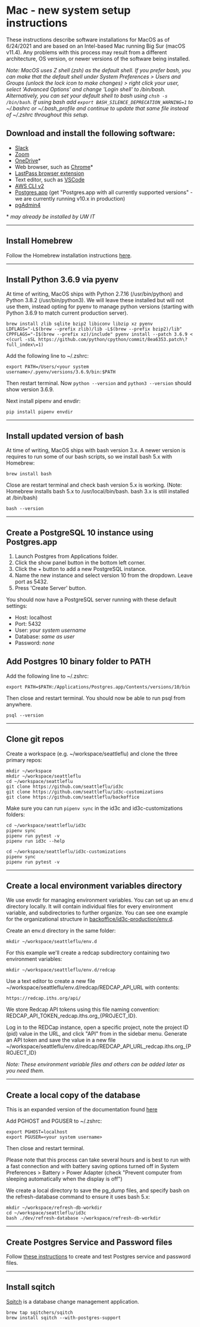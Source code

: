 # Mac - new system setup instructions

These instructions describe software installations for MacOS as of 6/24/2021 and are based on an Intel-based Mac running Big Sur (macOS v11.4). Any problems with this process may result from a different architecture, OS version, or newer versions of the software being installed.

_Note: MacOS uses Z shell (zsh) as the default shell. If you prefer bash, you can make that the default shell under System Preferences > Users and Groups (unlock the lock icon to make changes) > right click your user, select 'Advanced Options' and change 'Login shell' to /bin/bash. Alternatively, you can set your default shell to bash using `chsh -s /bin/bash`. If using bash add `export BASH_SILENCE_DEPRECATION_WARNING=1` to ~/.bashrc or ~/.bash_profile and continue to update that same file instead of ~/.zshrc throughout this setup._

## Download and install the following software:
 - [Slack](https://slack.com/downloads/mac)
 - [Zoom](https://zoom.us/download)
 - [OneDrive](https://www.microsoft.com/en-us/microsoft-365/onedrive/download)*
 - Web browser, such as [Chrome](https://www.google.com/chrome/)*
 - [LastPass browser extension](https://lastpass.com/misc_download2.php)
 - Text editor, such as [VSCode](https://code.visualstudio.com/download)
 - [AWS CLI v2](https://docs.aws.amazon.com/cli/latest/userguide/install-cliv2-mac.html)
 - [Postgres.app](https://postgresapp.com/downloads.html) (get "Postgres.app with all currently supported versions" - we are currently running v10.x in production)
 - [pgAdmin4](https://www.pgadmin.org/download/)

\* _may already be installed by UW IT_

---
## Install Homebrew 

Follow the Homebrew installation instructions [here](https://docs.brew.sh/Installation).

---
## Install Python 3.6.9 via pyenv

At time of writing, MacOS ships with Python 2.7.16 (/usr/bin/python) and Python 3.8.2 (/usr/bin/python3). We will leave these installed but will not use them, instead opting for pyenv to manage python versions (starting with Python 3.6.9 to match current production server).
```
brew install zlib sqlite bzip2 libiconv libzip xz pyenv 
LDFLAGS="-L$(brew --prefix zlib)/lib -L$(brew --prefix bzip2)/lib" CPPFLAGS="-I$(brew --prefix xz)/include" pyenv install --patch 3.6.9 < <(curl -sSL https://github.com/python/cpython/commit/8ea6353.patch\?full_index\=1)
```

Add the following line to ~/.zshrc:
```
export PATH=/Users/<your system username>/.pyenv/versions/3.6.9/bin:$PATH
```
Then restart terminal. Now `python --version` and `python3 --version` should show version 3.6.9.

Next install pipenv and envdir:
```
pip install pipenv envdir
```

---
## Install updated version of bash

At time of writing, MacOS ships with bash version 3.x. A newer version is requires to run some of our bash scripts, so we install bash 5.x with Homebrew:
```
brew install bash
```
Close are restart terminal and check bash version 5.x is working. (Note: Homebrew installs bash 5.x to /usr/local/bin/bash. bash 3.x is still installed at /bin/bash)
```
bash --version
```

---
## Create a PostgreSQL 10 instance using Postgres.app

1. Launch Postgres from Applications folder. 
2. Click the show panel button in the bottom left corner.
3. Click the + button to add a new PostgreSQL instance.
4. Name the new instance and select version 10 from the dropdown. Leave port as 5432.
5. Press 'Create Server' button.

You should now have a PostgreSQL server running with these default settings:
- Host: localhost
- Port: 5432
- User: _your system username_
- Database: _same as user_
- Password: _none_

## Add Postgres 10 binary folder to PATH

Add the following line to ~/.zshrc:
```
export PATH=$PATH:/Applications/Postgres.app/Contents/versions/10/bin
```
Then close and restart terminal. You should now be able to run psql from anywhere.
```
psql --version
```

---
## Clone git repos

Create a workspace (e.g. ~/workspace/seattleflu) and clone the three primary repos:
```
mkdir ~/workspace
mkdir ~/workspace/seattleflu
cd ~/workspace/seattleflu
git clone https://github.com/seattleflu/id3c
git clone https://github.com/seattleflu/id3c-customizations
git clone https://github.com/seattleflu/backoffice
```

Make sure you can run `pipenv sync` in the id3c and id3c-customizations folders:
```
cd ~/workspace/seattleflu/id3c
pipenv sync
pipenv run pytest -v
pipenv run id3c --help
```

```
cd ~/workspace/seattleflu/id3c-customizations
pipenv sync
pipenv run pytest -v
```

---
## Create a local environment variables directory

We use envdir for managing environment variables. You can set up an env.d directory locally. It will contain individual files for every environment variable, and subdirectories to further organize. You can see one example for the organizational structure in [backoffice/id3c-production/env.d](https://github.com/seattleflu/backoffice/tree/master/id3c-production/env.d). 

Create an env.d directory in the same folder:
```
mkdir ~/workspace/seattleflu/env.d
```

For this example we'll create a redcap subdirectory containing two environment variables:
```
mkdir ~/workspace/seattleflu/env.d/redcap
```

Use a text editor to create a new file ~/workspace/seattleflu/env.d/redcap/REDCAP_API_URL with contents:
```
https://redcap.iths.org/api/
```

We store Redcap API tokens using this file naming convention: REDCAP_API_TOKEN_redcap.iths.org_{PROJECT_ID}. 

Log in to the REDCap instance, open a specific project, note the project ID (pid) value in the URL, and click "API" from in the sidebar menu. Generate an API token and save the value in a new file ~/workspace/seattleflu/env.d/redcap/REDCAP_API_URL_redcap.iths.org_{PROJECT_ID}

_Note: These environment variable files and others can be added later as you need them._

---
## Create a local copy of the database

This is an expanded version of the documentation found [here](https://github.com/seattleflu/backoffice/tree/master/dev#refresh-database)

Add PGHOST and PGUSER to ~/.zshrc:
```
export PGHOST=localhost
export PGUSER=<your system username>
```
Then close and restart terminal.

Please note that this process can take several hours and is best to run with a fast connection and with battery saving options turned off in System Preferences > Battery > Power Adapter (check "Prevent computer from sleeping automatically when the display is off")

We create a local directory to save the pg_dump files, and specify bash on the refresh-database command to ensure it uses bash 5.x:
```
mkdir ~/workspace/refresh-db-workdir
cd ~/workspace/seattleflu/id3c
bash ./dev/refresh-database ~/workspace/refresh-db-workdir
```

---
## Create Postgres Service and Password files

Follow [these instructions](https://github.com/seattleflu/id3c#connection-details) to create and test Postgres service and password files.

---
## Install sqitch

[Sqitch](http://sqitch.org/) is a database change management application.
```
brew tap sqitchers/sqitch
brew install sqitch --with-postgres-support
```